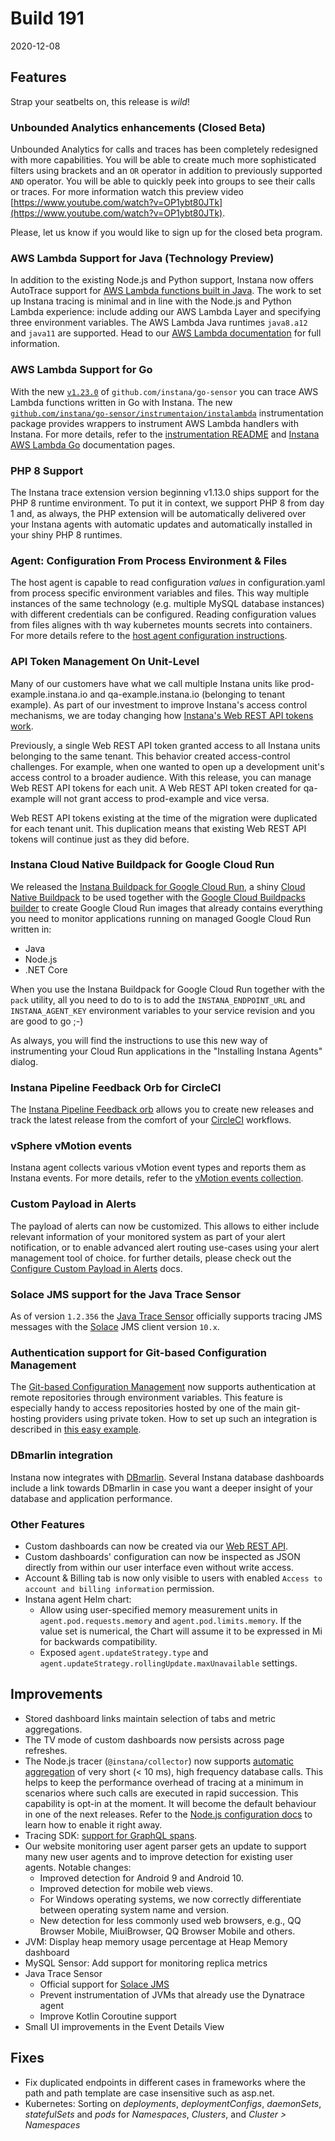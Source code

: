 # Build 191

2020-12-08

## Features

Strap your seatbelts on, this release is _wild_!

### Unbounded Analytics enhancements (Closed Beta)

Unbounded Analytics for calls and traces has been completely redesigned with more capabilities. You will be able to create much more
sophisticated filters using brackets and an `OR` operator in addition to previously supported `AND` operator. You will be able to quickly
peek into groups to see their calls or traces. For more information watch this preview video [https://www.youtube.com/watch?v=OP1ybt80JTk](https://www.youtube.com/watch?v=OP1ybt80JTk).

Please, let us know if you would like to sign up for the closed beta program.

### AWS Lambda Support for Java (Technology Preview)

In addition to the existing Node.js and Python support, Instana now offers AutoTrace support for [AWS Lambda functions built in Java](https://www.instana.com/docs/ecosystem/aws-lambda/java/).
The work to set up Instana tracing is minimal and in line with the Node.js and Python Lambda experience: include adding our AWS Lambda Layer and specifying three environment variables.
The AWS Lambda Java runtimes `java8.a12` and `java11` are supported.
Head to our [AWS Lambda documentation](https://www.instana.com/docs/ecosystem/aws-lambda/) for full information.

### AWS Lambda Support for Go

With the new [`v1.23.0`](https://github.com/instana/go-sensor/releases/tag/v1.23.0) of `github.com/instana/go-sensor` you can trace AWS Lambda functions written in Go with Instana.
The new [`github.com/instana/go-sensor/instrumentaion/instalambda`](https://pkg.go.dev/github.com/instana/go-sensor/instrumentation/instalambda) instrumentation package provides wrappers to instrument AWS Lambda handlers with Instana.
For more details, refer to the [instrumentation README](https://github.com/instana/go-sensor/tree/master/instrumentation/instalambda/) and [Instana AWS Lambda Go](https://www.instana.com/docs/ecosystem/aws-lambda/go) documentation pages.

### PHP 8 Support

The Instana trace extension version beginning v1.13.0 ships support for the PHP 8 runtime environment.
To put it in context, we support PHP 8 from day 1 and, as always, the PHP extension will be automatically delivered over your Instana agents with automatic updates and automatically installed in your shiny PHP 8 runtimes.

### Agent: Configuration From Process Environment & Files

The host agent is capable to read configuration _values_ in configuration.yaml from process specific environment variables and files. This way multiple instances of the same technology (e.g. multiple MySQL database instances) with different credentials can be configured. Reading configuration values from files alignes with th way kubernetes mounts secrets into containers. For more details refere to the [host agent configuration instructions](https://www.instana.com/docs/setup_and_manage/host_agent/configuration#configurations-from-process-environment--files).

### API Token Management On Unit-Level

Many of our customers have what we call multiple Instana units like prod-example.instana.io and qa-example.instana.io (belonging to tenant example). As part of our investment to improve Instana's access control mechanisms, we are today changing how [Instana's Web REST API tokens work](https://www.instana.com/docs/api/web).

Previously, a single Web REST API token granted access to all Instana units belonging to the same tenant. This behavior created access-control challenges. For example, when one wanted to open up a development unit's access control to a broader audience. With this release, you can manage Web REST API tokens for each unit. A Web REST API token created for qa-example will not grant access to prod-example and vice versa.

Web REST API tokens existing at the time of the migration were duplicated for each tenant unit. This duplication means that existing Web REST API tokens will continue just as they did before.

### Instana Cloud Native Buildpack for Google Cloud Run

We released the [Instana Buildpack for Google Cloud Run](https://github.com/instana/instana-buildpacks/tree/main/google-cloud-platform/cloud-run), a shiny [Cloud Native Buildpack](https://buildpacks.io/) to be used together with the [Google Cloud Buildpacks builder](https://github.com/GoogleCloudPlatform/buildpacks) to create Google Cloud Run images that already contains everything you need to monitor applications running on managed Google Cloud Run written in:

* Java
* Node.js
* .NET Core

When you use the Instana Buildpack for Google Cloud Run together with the `pack` utility, all you need to do to is to add the `INSTANA_ENDPOINT_URL` and `INSTANA_AGENT_KEY` environment variables to your service revision and you are good to go ;-)

As always, you will find the instructions to use this new way of instrumenting your Cloud Run applications in the "Installing Instana Agents" dialog.

### Instana Pipeline Feedback Orb for CircleCI

The [Instana Pipeline Feedback orb](https://github.com/instana/pipeline-feedback-orb) allows you to create new releases and track the latest release from the comfort of your [CircleCI](https://circleci.com//) workflows.

### vSphere vMotion events

Instana agent collects various vMotion event types and reports them as Instana events.
For more details, refer to the [vMotion events collection](https://www.instana.com/docs/ecosystem/vsphere/#vmotion-events-collection).

### Custom Payload in Alerts

The payload of alerts can now be customized. This allows to either include relevant information of your monitored system as part of your alert notification, or to enable advanced alert routing use-cases using your alert management tool of choice. for further details, please check out the [Configure Custom Payload in Alerts](https://www.instana.com/docs/events_alerts/custom-payload) docs.

### Solace JMS support for the Java Trace Sensor

As of version `1.2.356` the [Java Trace Sensor](https://www.instana.com/docs/ecosystem/jvm#tracing) officially supports tracing JMS messages with the [Solace](https://solace.com/) JMS client version `10.x`.

### Authentication support for Git-based Configuration Management

The [Git-based Configuration Management](https://www.instana.com/docs/setup_and_manage/host_agent/configuration/git_ops) now supports authentication at remote repositories through environment variables.
This feature is especially handy to access repositories hosted by one of the main git-hosting providers using private token. How to set up such an integration is described in [this easy example](https://www.instana.com/docs/setup_and_manage/host_agent/configuration/git_ops#example).

### DBmarlin integration

Instana now integrates with [DBmarlin](https://www.instana.com/docs/ecosystem/dbmarlin). Several Instana database dashboards include a link towards DBmarlin in case you want a deeper insight of your database and application performance.

### Other Features

* Custom dashboards can now be created via our [Web REST API](https://instana.github.io/openapi/#tag/Custom-Dashboards).
* Custom dashboards' configuration can now be inspected as JSON directly from within our user interface even without write access.
* Account & Billing tab is now only visible to users with enabled `Access to account and billing information` permission.
* Instana agent Helm chart:
  * Allow using user-specified memory measurement units in `agent.pod.requests.memory` and `agent.pod.limits.memory`. If the value set is numerical, the Chart will assume it to be expressed in Mi for backwards compatibility.
  * Exposed `agent.updateStrategy.type` and `agent.updateStrategy.rollingUpdate.maxUnavailable` settings.

## Improvements

* Stored dashboard links maintain selection of tabs and metric aggregations.
* The TV mode of custom dashboards now persists across page refreshes.
* The Node.js tracer (`@instana/collector`) now supports [automatic aggregation](https://www.instana.com/docs/tracing/analytics/#automatic-aggregation-of-short-exit-calls) of very short (< 10 ms), high frequency database calls. This helps to keep the performance overhead of tracing at a minimum in scenarios where such calls are executed in rapid succession. This capability is opt-in at the moment. It will become the default behaviour in one of the next releases. Refer to the [Node.js configuration docs](https://www.instana.com/docs/ecosystem/node-js/configuration#automatic-aggregation-of-short-exit-calls) to learn how to enable it right away.
* Tracing SDK: [support for GraphQL spans](https://www.instana.com/docs/tracing/custom-best-practices/#graphql).
* Our website monitoring user agent parser gets an update to support many new user agents and to improve detection for existing user agents. Notable changes:
  * Improved detection for Android 9 and Android 10.
  * Improved detection for mobile web views.
  * For Windows operating systems, we now correctly differentiate between operating system name and version.
  * New detection for less commonly used web browsers, e.g., QQ Browser Mobile, MiuiBrowser, QQ Browser Mobile and others.
* JVM: Display heap memory usage percentage at Heap Memory dashboard
* MySQL Sensor: Add support for monitoring replica metrics
* Java Trace Sensor
  * Official support for [Solace JMS](https://solace.com/)
  * Prevent instrumentation of JVMs that already use the Dynatrace agent
  * Improve Kotlin Coroutine support
* Small UI improvements in the Event Details View

## Fixes

* Fix duplicated endpoints in different cases in frameworks where the path and path template are case insensitive such as asp.net.
* Kubernetes: Sorting on *deployments*, *deploymentConfigs*, *daemonSets*, *statefulSets* and *pods* for *Namespaces*, *Clusters*, and *Cluster > Namespaces*

